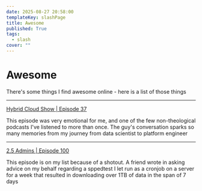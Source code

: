 ```yaml
---
date: 2025-08-27 20:58:00
templateKey: slashPage
title: Awesome
published: True
tags:
  - slash
cover: ""
---
```


# Awesome

There's some things I find awesome online - here is a list of those things

---

[Hybrid Cloud Show | Episode 37](https://latenightlinux.com/hcs37/)

This episode was very emotional for me, and one of the few non-theological
podcasts I've listened to more than once. The guy's conversation sparks so many
memories from my journey from data scientist to platform engineer

---

[2.5 Admins | Episode 100](https://2.5admins.com/2-5-admins-100/)

This episode is on my list because of a shotout. A friend wrote in asking
advice on my behalf regarding a sppedtest I let run as a cronjob on a server
for a week that resulted in downloading over 1TB of data in the span of 7 days
